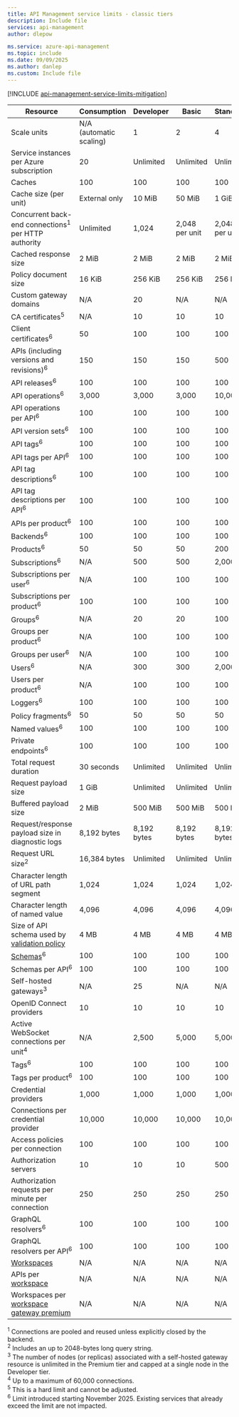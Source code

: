 ```yaml
---
title: API Management service limits - classic tiers
description: Include file
services: api-management
author: dlepow

ms.service: azure-api-management
ms.topic: include
ms.date: 09/09/2025
ms.author: danlep
ms.custom: Include file
---
```


<!-- Limits - API Management classic tiers -->

[!INCLUDE [api-management-service-limits-mitigation](api-management-service-limits-mitigation.md)]

| Resource | Consumption | Developer | Basic | Standard | Premium |
| ---------| ----------- | ----------- | ----------- | ----------- | ------------ |
| Scale units | N/A (automatic scaling) | 1 | 2 | 4 | 31 per region |
| Service instances per Azure subscription | 20 | Unlimited | Unlimited | Unlimited | Unlimited |
| Caches | 100 | 100 | 100 | 100 | 100 |
| Cache size (per unit)  | External only | 10 MiB | 50 MiB | 1 GiB | 5 GiB |
| Concurrent back-end connections<sup>1</sup> per HTTP authority | Unlimited | 1,024 | 2,048 per unit | 2,048 per unit | 2,048 per unit |
| Cached response size | 2 MiB | 2 MiB | 2 MiB | 2 MiB | 2 MiB |
| Policy document size  | 16 KiB | 256 KiB | 256 KiB | 256 KiB | 256 KiB |
| Custom gateway domains | N/A | 20 | N/A | N/A | 20 |
| CA certificates<sup>5</sup> | N/A | 10 | 10 | 10 | 10 |
| Client certificates<sup>6</sup> | 50 | 100 | 100 | 100 | 100 |
| APIs (including versions and revisions)<sup>6</sup> | 150 | 150 | 150 | 500 | 2,500 |
| API releases<sup>6</sup> | 100 | 100 | 100 | 100 | 100 |
| API operations<sup>6</sup> | 3,000 | 3,000 | 3,000 | 10,000 | 20,000 |
| API operations per API<sup>6</sup> | 100 | 100 | 100 | 100 | 100 |
| API version sets<sup>6</sup> | 100 | 100 | 100 | 100 | 100 |
| API tags<sup>6</sup> | 100 | 100 | 100 | 100 | 100 |
| API tags per API<sup>6</sup> | 100 | 100 | 100 | 100 | 100 |
| API tag descriptions<sup>6</sup> | 100 | 100 | 100 | 100 | 100 |
| API tag descriptions per API<sup>6</sup> | 100 | 100 | 100 | 100 | 100 |
| APIs per product<sup>6</sup> | 100 | 100 | 100 | 100 | 100 |
| Backends<sup>6</sup> | 100 | 100 | 100 | 100 | 100 |
| Products<sup>6</sup> | 50 | 50 | 50 | 200 | 400 |
| Subscriptions<sup>6</sup> | N/A | 500 | 500 | 2,000 | 4,000 |
| Subscriptions per user<sup>6</sup> | N/A | 100 | 100 | 100 | 100 |
| Subscriptions per product<sup>6</sup> | 100 | 100 | 100 | 100 | 100 |
| Groups<sup>6</sup> | N/A | 20 | 20 | 100 | 200 |
| Groups per product<sup>6</sup> | N/A | 100 | 100 | 100 | 100 |
| Groups per user<sup>6</sup> | N/A | 100 | 100 | 100 | 100 |
| Users<sup>6</sup> | N/A | 300 | 300 | 2,000 | 4,000 |
| Users per product<sup>6</sup> | N/A | 100 | 100 | 100 | 100 |
| Loggers<sup>6</sup> | 100 | 100 | 100 | 100 | 100 |
| Policy fragments<sup>6</sup> | 50 | 50 | 50 | 50 | 100 |
| Named values<sup>6</sup> | 100 | 100 | 100 | 100 | 100 |
| Private endpoints<sup>6</sup> | 100 | 100 | 100 | 100 | 100 |
| Total request duration | 30 seconds | Unlimited | Unlimited | Unlimited | Unlimited |
| Request payload size | 1 GiB | Unlimited | Unlimited | Unlimited | Unlimited | 
| Buffered payload size | 2 MiB | 500 MiB | 500 MiB | 500 MiB | 500 MiB |
| Request/response payload size in diagnostic logs | 8,192 bytes | 8,192 bytes | 8,192 bytes | 8,192 bytes | 8,192 bytes |
| Request URL size<sup>2</sup> | 16,384 bytes | Unlimited | Unlimited | Unlimited | Unlimited |
| Character length of URL path segment | 1,024  | 1,024  | 1,024  | 1,024  | 1,024  |
| Character length of named value | 4,096  | 4,096  | 4,096  | 4,096  | 4,096  |
| Size of API schema used by [validation policy](../articles/api-management/api-management-policies.md#content-validation) | 4 MB | 4 MB | 4 MB | 4 MB | 4 MB |
| [Schemas](../articles/api-management/validate-content-policy.md#schemas-for-content-validation)<sup>6</sup> | 100 | 100 | 100 | 100 | 100 |
| Schemas per API<sup>6</sup> | 100 | 100 | 100 | 100 | 100 |
| Self-hosted gateways<sup>3</sup> | N/A | 25 | N/A | N/A | 25 |
| OpenID Connect providers | 10 | 10 | 10 | 10 | 10 |
| Active WebSocket connections per unit<sup>4</sup> | N/A | 2,500 | 5,000 | 5,000 | 5,000 |
| Tags<sup>6</sup> | 100| 100 | 100 | 100 | 100 |
| Tags per product<sup>6</sup> | 100 | 100 | 100 | 100 | 100 |
| Credential providers| 1,000 | 1,000 | 1,000 | 1,000 | 1,000 |
| Connections per credential provider| 10,000 | 10,000 | 10,000 | 10,000 | 10,000 |
| Access policies per connection | 100 | 100 | 100 | 100 | 100 |
| Authorization servers | 10 | 10 | 10 | 500 | 500 |
| Authorization requests per minute per connection | 250 | 250 | 250 | 250 | 250 |
| GraphQL resolvers<sup>6</sup> | 100 | 100 | 100 | 100 | 100 |
| GraphQL resolvers per API<sup>6</sup> | 100 | 100 | 100 | 100 | 100 |
| [Workspaces](../articles/api-management/workspaces-overview.md) | N/A | N/A | N/A | N/A | 100 |
| APIs per [workspace](../articles/api-management/workspaces-overview.md#workspace-gateway) | N/A | N/A | N/A | N/A | 50 |
| Workspaces per [workspace gateway premium](../articles/api-management/workspaces-overview.md#workspace-gateway) | N/A | N/A | N/A | N/A | 30 |

<sup>1</sup> Connections are pooled and reused unless explicitly closed by the backend.<br/>
<sup>2</sup> Includes an up to 2048-bytes long query string.<br/>
<sup>3</sup> The number of nodes (or replicas) associated with a self-hosted gateway resource is unlimited in the Premium tier and capped at a single node in the Developer tier.<br/>
<sup>4</sup> Up to a maximum of 60,000 connections.<br/>
<sup>5</sup> This is a hard limit and cannot be adjusted.<br/>
<sup>6</sup> Limit introduced starting November 2025. Existing services that already exceed the limit are not impacted.


